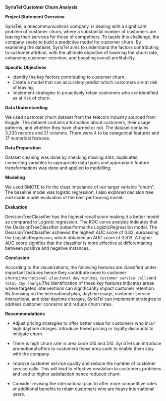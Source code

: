 **SyriaTel Customer Churn Analysis**

**Project Statement Overview**

SyriaTel, a telecommunications company, is dealing with a significant problem of customer churn, where a substantial number of customers are leaving their services for those of competitors. To tackle this challenge, the company seeks to build a predictive model for customer churn. By examining the dataset, SyriaTel aims to understand the factors contributing to customer attrition, with the ultimate objective of lowering the churn rate, enhancing customer retention, and boosting overall profitability.

**Specific Objectives**

* Identify the key factors contributing to customer churn.
* Create a model that can accurately predict which customers are at risk of leaving.
* Implement strategies to proactively retain customers who are identified as at risk of churn.

**Data Understanding**

We used customer churn dataset from the telecom industry sourced from Kaggle. The dataset contains information about customers, their usage patterns, and whether they have churned or not. The dataset contains 3,333 records and 21 columns. There were 4 to be categorical features and 17  numerical features.

**Data Preparation**

Dataset cleaning was done by checking missing data, duplicates, converting variables to appropriate data types and appropriate feature transformations was done and applied to modelling.

**Modeling**

We used SMOTE to fix the class imbalance of our target variable "churn".
The baseline model was logistic regression. I also explored decision tree and made model evaluation of the best performing mosel.

**Evaluation**

DecisionTreeClassifier has the highest recall score making it a better model as compared to Logistic regression.
The ROC curve analysis indicates that the DecisionTreeClassifier outperforms the LogisticRegression model. The DecisionTreeClassifier achieved the highest AUC score of 0.82, surpassing the LogisticRegression, which obtained an AUC score of 0.813. A higher AUC score signifies that the classifier is more effective at differentiating between positive and negative instances.


**Conclusion**

According to the visualizations, the following features are classified under important features hence they contribute more to customer churn;`international plan`,`total day minutes`, `customer service calls`and `total day charge`.The identification of these key features indicates areas where targeted interventions can significantly impact customer retention. By focusing on the international plan, daytime usage, customer service interactions, and total daytime charges, SyriaTel can implement strategies to address customer concerns and reduce churn rates.

**Recommendations**
* Adjust pricing strategies to offer better value for customers who incur high daytime charges. Introduce tiered pricing or loyalty discounts to mitigate churn.

* There is high churn rate in area code 415 and 510. SyriaTel can introduce promotional offers to customers these area code to enable them stay with the company.

* Improve customer service quality and reduce the number of customer service calls. This will lead to effective resolution to customers problems and lead to higher satisfaction hence reduced churn. 

* Consider revising the international plan to offer more competitive rates or additional benefits to retain customers who are heavy international users.